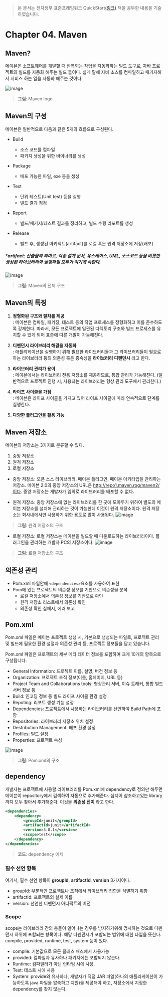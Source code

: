 > 본 문서는 전자정부 표준프레임워크 QuickStart[(링크)](http://www.yes24.com/Product/Goods/66372749) 책을 공부한 내용을 기술하였습니다.

Chapter 04. Maven
==

Maven?
--
메이븐은 소프트웨어를 개발할 때 반복되는 작업을 자동화하는 빌드 도구로, 자바 프로젝트의 빌드를 자동화 해주는 빌드 툴이다. 쉽게 말해 자바 소스를 컴파일하고 패키지해서 서비스 하는 일을 자동화 해주는 것이다.

![image](https://media.discordapp.net/attachments/633251365434687491/667360850142691329/unknown.png)

> __그림__: Maven logo

Maven의 구성
--
메이븐은 일반적으로 다음과 같은 5개의 흐름으로 구성된다.
- Build
    - 소스 코드를 컴파일
    - 패키지 생성을 위한 바이너리를 생성
- Package
    - 배포 가능한 파일, exe 등을 생성

- Test
    - 단위 테스트(Unit test) 등을 실행
    - 빌드 결과 점검

- Report
    - 빌드/패키지/테스트 결과를 정리하고, 빌드 수행 리포트를 생성
- Release
    - 빌드 후, 생성된 아키팩트(artifact)를 로컬 혹은 원격 저장소에 저장(배포)  

##### *artifact: 산출물의 의미로, 각종 설계 문서, 유스케이스, UML, 소스코드 등을 비롯한 생성된 라이브러리와 실행파일 모두가 여기에 속한다. 

![image](https://t1.daumcdn.net/cfile/tistory/999BF0365A53402124?download)
> __그림__: Maven의 전체 구조

Maven의 특징
--
1. __정형화된 구조와 절차를 제공__  
: 메이븐은 컴파일, 패키징, 테스트 등의 작업 프로세스를 정형화하고 이를 준수하도록 강제한다. 따라서, 모든 프로젝트에 일관된 디렉토리 구조와 빌드 프로세스를 유지할 수 있게 되어 표준에 따른 개발이 가능해진다.

2. __디펜던시 라이브러리 해결을 자동화__  
: 애플리케이션을 실행하기 위해 필요한 라이브러리들과 그 라이브러리들이 필요로하는 라이브러리 등의 의존성 혹은 종속성을 __라이브러리 디펜던시__ 라고 한다. 

3. __라이브러리 관리가 용이__  
: 메이븐에서는 라이브러리 전용 저장소를 제공하므로, 통합 관리가 가능해진다. (일반적으로 프로젝트 진행 시, 사용되는 라이브러리는 형상 관리 도구에서 관리한다.)

4. __라이프 사이클을 가짐__  
: 메이븐은 라이프 사이클을 가지고 있어 라이프 사이클에 따라 연속적으로 단계를 실행한다.

5. __다양한 플러그인을 활용 가능__

Maven 저장소
-- 
메이븐의 저장소는 3가지로 분류할 수 있다.

1. 중앙 저장소
2. 원격 저장소
3. 로컬 저장소
    
- 중앙 저장소: 오픈 소스 라이브러리, 메이븐 플러그인, 메이븐 아키타입을 관리하는 저장소. 메이븐 2.0의 중앙 저장소의 URL은 http://repo1.maven.rog/maven2/이다. 중앙 저장소는 개발자가 임의로 라이브러리를 배포할 수 없다.

- 원격 저장소: 중앙 저장소에 없는 라이브러리를 한 곳에 모아두기 위하여 별도의 메이븐 저장소를 설치해 관리하는 것이 가능한데 이것이 원격 저장소이다. 원격 저장소는 회사내에서만 사용하기 위한 용도로 많이 사용된다.
![image](https://media.discordapp.net/attachments/633251365434687491/667372124289105930/unknown.png)
> __그림__: 원격 저장소의 구조

- 로컬 저장소: 로컬 저장소는 메이븐을 빌드할 때 다운로드하는 라이브러리이다. 플러그인을 관리하는 개발자 PC의 저장소이다. 
![image](https://media.discordapp.net/attachments/633251365434687491/667372288248643597/unknown.png)
> __그림__: 로컬 저장소의 구조

의존성 관리
--

- Pom.xml 파일안에 `<dependencies>`요소를 사용하여 표현
- Pom에 있는 프로젝트의 의존성 정보를 기반으로 의존성을 분석
    - 로컬 저장소에서 의존성 정보를 기반으로 확인
    - 원격 저장소 리스트에서 의존성 확인
    - 의존성 확인 실패시, 에러 보고

Pom.xml
--

Pom.xml 파일은 메이븐 프로젝트 생성 시, 기본으로 생성되는 파일로, 프로젝트 관리 및 빌드에 필요한 환경 설절과 의존성 관리 등, 프로젝트 정보들을 담고 있습니다. 

Pom.xml 파일은 프로젝트의 세부 메타 데이터 정보를 포함하여 크게 10개의 항목으로 구성됩니다.

- General Information: 프로젝트 이름, 설명, 버전 정보 등
- Organization: 프로젝트 조직 정보(이름, 홈페이지, URL 등)
- Project Team and Collaborations tools: 형상관리 서버, 이슈 트래커, 통합 빌드 서버 정보 등
- Build: 인코딩 정보 등 빌드 라이프 사이클 환경 설정 
- Repoting: 리포트 생성 기능 설정
- Dependencies: 프로젝트에서 사용하는 라이브러리를 선언하여 Build Path에 포함
- Repositories: 라이브러리 저장소 위치 설정
- Destribution Management: 배포 환경 설정
- Profiles: 빌드 설정
- Properties: 프로젝트 속성

![image](https://media.discordapp.net/attachments/633251365434687491/667373926241927179/unknown.png?width=756&height=284)

> __그림__: Pom.xml의 구조

dependency
--
개발자는 프로젝트에 사용할 라이브러리를 Pom.xml에 dependency로 정의만 해두면 메이븐이 repository에서 검색하여 자동으로 추가해준다. 심지어 참조하고있는 library까지 모두 찾아서 추가해준다. 이것을 __의존성 전이__ 라고 한다.

```xml
<dependencies>
    <dependency>
        <groupId>junit</groupId>
        <artifactId>junit</artifactId>
        <version>3.8.1</version>
        <scope>test</scope>
    </dependency>
</dependencies>
```

> __코드__: dependency 예제

### 필수 선언 항목

여기서, 필수 선언 항목이 __groupId__, __artifactId__, __version__ 3가지이다. 

- groupId: 부분적인 프로젝트나 조직에서 라이브러리 집합을 식별하기 위함
- artifactId: 프로젝트의 실제 이름
- version: 선언한 디펜던시 아티팩트의 버전

### Scope

scope는 라이브러리 간의 충돌이 일어나는 경우를 방지하기위해 명시하는 것으로 디펜던시 하위에 포함되는 항목이다. 해당 디펜던시가 포함되는 범위에 대한 타입을 뜻한다.  
compile, provided, runtime, test, system 등이 있다.

- compile: 기본값으로 모든 클래스 패스에서 사용가능
- provided: 컴파일과 유사하나 패키지에는 포함되지 않는다. 
- Runtime: 컴파일러가 아닌 런타임 시에 사용.
- Test: 테스트 시에 사용
- System: provide와 유사하나, 개발자가 직접 JAR 파일(하나의 애플리케이션이 가능하도록 java 파일을 압축하고 지원)을 제공해야 하고, 저장소에서 지정한 dependency를 찾지 않는다.
